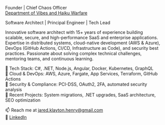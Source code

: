 Founder | Chief Chaos Officer  
[Department of Vibes and Haiku Warfare](https://dovahw.xyz)

Software Architect | Principal Engineer | Tech Lead

Innovative software architect with 15+ years of experience building scalable, secure, and high-performance SaaS and enterprise applications. Expertise in distributed systems, cloud-native development (AWS & Azure), DevOps (GitHub Actions, CI/CD, Infrastructure as Code), and security best practices. Passionate about solving complex technical challenges, mentoring teams, and continuous learning.

🔹 Tech Stack: C#, .NET, Node.js, Angular, Docker, Kubernetes, GraphQL  
🔹 Cloud & DevOps: AWS, Azure, Fargate, App Services, Terraform, GitHub Actions  
🔹 Security & Compliance: PCI-DSS, OAuth2, 2FA, automated security analysis  
🔹 Recent Projects: System migrations, .NET upgrades, SaaS architecture, SEO optimization

📫 Reach me at jared.klayton.henry@gmail.com  
🔗 [LinkedIn](https://www.linkedin.com/in/jaredkhenry/)
